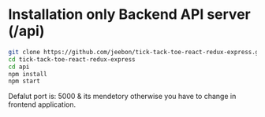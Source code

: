 # Installation only Backend API server (/api)
```bash
git clone https://github.com/jeebon/tick-tack-toe-react-redux-express.git
cd tick-tack-toe-react-redux-express
cd api
npm install
npm start
```
Defalut port is: 5000 & its mendetory otherwise you have to change in frontend application.
